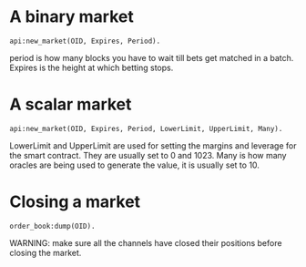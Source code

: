 


A binary market
=========
```
api:new_market(OID, Expires, Period).
```
period is how many blocks you have to wait till bets get matched in a batch.
Expires is the height at which betting stops.


A scalar market
==========
```
api:new_market(OID, Expires, Period, LowerLimit, UpperLimit, Many).
```

LowerLimit and UpperLimit are used for setting the margins and leverage for the smart contract. They are usually set to 0 and 1023.
Many is how many oracles are being used to generate the value, it is usually set to 10.


Closing a market
========
```
order_book:dump(OID).
```
WARNING: make sure all the channels have closed their positions before closing the market.